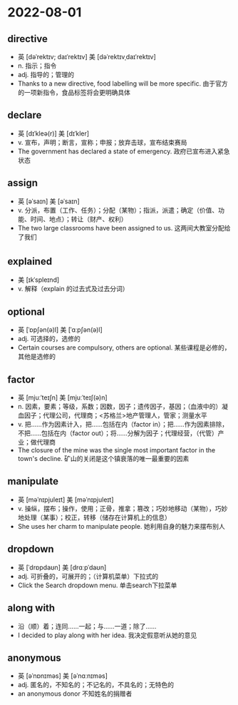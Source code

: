 # 2022-08-01

## directive
- 英  [dəˈrektɪv; daɪˈrektɪv]   美  [dəˈrektɪvˌdaɪˈrektɪv]
- n. 指示；指令
- adj. 指导的；管理的
- Thanks to a new directive, food labelling will be more specific.
  由于官方的一项新指令，食品标签将会更明确具体

## declare
- 英  [dɪˈkleə(r)]   美  [dɪˈkler] 　 　　
- v. 宣布，声明；断言，宣称；申报；放弃击球，宣布结束赛局
- The government has declared a state of emergency. 政府已宣布进入紧急状态

## assign
- 英  [əˈsaɪn]   美  [əˈsaɪn]
- v. 分派，布置（工作、任务）；分配（某物）；指派，派遣；确定（价值、功能、时间、地点）；转让（财产、权利）
- The two large classrooms have been assigned to us. 这两间大教室分配给了我们

## explained 　 　 　
- 美  [ɪkˈspleɪnd]
- v. 解释（explain 的过去式及过去分词）

## optional
- 英  [ˈɒpʃən(ə)l]   美  [ˈɑːpʃən(ə)l] 　 　 　　
- adj. 可选择的，选修的
- Certain courses are compulsory, others are optional. 某些课程是必修的，其他是选修的

## factor
- 英  [mjuːˈteɪʃn]   美  [mjuːˈteɪʃ(ə)n]　 　 　
- n. 因素，要素；等级，系数；因数，因子；遗传因子，基因；（血液中的）凝血因子；代理公司，代理商；<苏格兰>地产管理人，管家；测量水平
- v. 把……作为因素计入，把……包括在内（factor in）；把……作为因素排除，不把……包括在内（factor out）；将……分解为因子；代理经营，（代管）产业；做代理商
- The closure of the mine was the single most important factor in the town's decline. 矿山的关闭是这个镇衰落的唯一最重要的因素

## manipulate
- 英  [məˈnɪpjuleɪt]   美  [məˈnɪpjuleɪt] 　 　　 　 　 　
- v. 操纵，摆布；操作，使用；正骨，推拿；篡改；巧妙地移动（某物），巧妙地处理（某事）；校正，转移（储存在计算机上的信息）
- She uses her charm to manipulate people. 她利用自身的魅力来摆布别人

## dropdown
- 英  [ˈdrɒpdaʊn]   美  [drɑːpˈdaʊn]
- adj. 可折叠的，可展开的；（计算机菜单）下拉式的
- Click the Search dropdown menu. 单击search下拉菜单
 
## along with
- 沿（顺）着；连同……一起；与……一道；除了……
- I decided to play along with her idea. 我决定假意听从她的意见

## anonymous
- 英  [əˈnɒnɪməs]   美  [əˈnɑːnɪməs]
- adj. 匿名的，不知名的；不记名的，不具名的；无特色的
- an anonymous donor 不知姓名的捐赠者

